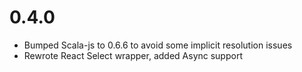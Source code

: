 # 0.4.0
* Bumped Scala-js to 0.6.6 to avoid some implicit resolution issues
* Rewrote React Select wrapper, added Async support